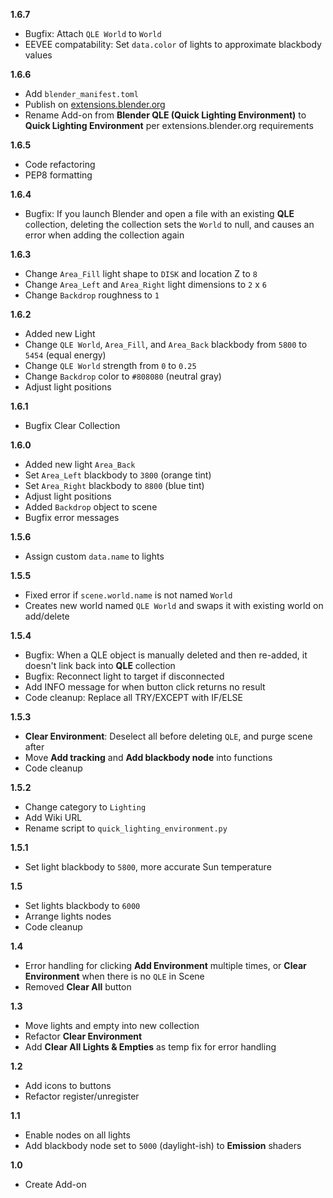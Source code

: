 **1.6.7** <!-- 24/12/14 -->
  + Bugfix: Attach `QLE World` to `World`
  + EEVEE compatability: Set `data.color` of lights to approximate blackbody values

**1.6.6** <!-- 24/08/14 -->
  + Add `blender_manifest.toml`
  + Publish on [extensions.blender.org](https://extensions.blender.org/add-ons/quick-lighting-environment/)
  + Rename Add-on from **Blender QLE (Quick Lighting Environment)** to **Quick Lighting Environment** per extensions.blender.org requirements

**1.6.5** <!-- 22/12/17 -->
  + Code refactoring
  + PEP8 formatting

**1.6.4** <!-- 22/05/27 -->
   + Bugfix: If you launch Blender and open a file with an existing **QLE** collection, deleting the collection sets the `World` to null, and causes an error when adding the collection again

**1.6.3** <!-- 22/05/24 -->
   + Change `Area_Fill` light shape to `DISK` and location Z to `8`
   + Change `Area_Left` and `Area_Right` light dimensions to `2` x `6`
   + Change `Backdrop` roughness to `1`

**1.6.2** <!-- 22/05/22 -->
   + Added new Light
   + Change `QLE World`, `Area_Fill`, and `Area_Back` blackbody from `5800` to `5454` (equal energy)
   + Change `QLE World` strength from `0` to `0.25`
   + Change `Backdrop` color to `#808080` (neutral gray)
   + Adjust light positions

**1.6.1** <!-- 21/12/29 -->
   + Bugfix Clear Collection

**1.6.0** <!-- 21/12/24 -->
   + Added new light `Area_Back`
   + Set `Area_Left` blackbody to `3800` (orange tint)
   + Set `Area_Right` blackbody to `8800` (blue tint)
   + Adjust light positions
   + Added `Backdrop` object to scene
   + Bugfix error messages

**1.5.6** <!-- 21/07/23 -->
   + Assign custom `data.name` to lights

**1.5.5** <!-- 21/07/18 -->
   + Fixed error if `scene.world.name` is not named `World`
   + Creates new world named `QLE World` and swaps it with existing world on add/delete

**1.5.4** <!-- 20/09/20 -->
   + Bugfix: When a QLE object is manually deleted and then re-added, it doesn't link back into **QLE** collection
   + Bugfix: Reconnect light to target if disconnected
   + Add INFO message for when button click returns no result
   + Code cleanup: Replace all TRY/EXCEPT with IF/ELSE

**1.5.3** <!-- 20/09/12 -->
   + **Clear Environment**: Deselect all before deleting `QLE`, and purge scene after
   + Move **Add tracking** and **Add blackbody node** into functions
   + Code cleanup

**1.5.2** <!-- 20/08/30 -->
   + Change category to `Lighting`
   + Add Wiki URL
   + Rename script to `quick_lighting_environment.py`

**1.5.1** <!-- 20/08/22 -->
   + Set light blackbody to `5800`, more accurate Sun temperature

**1.5** <!-- 20/07/19 -->
   + Set lights blackbody to `6000`
   + Arrange lights nodes
   + Code cleanup

**1.4** <!-- 20/06/29 -->
   + Error handling for clicking **Add Environment** multiple times, or **Clear Environment** when there is no `QLE` in Scene
   + Removed **Clear All** button

**1.3** <!-- 20/06/17 -->
   + Move lights and empty into new collection
   + Refactor **Clear Environment**
   + Add **Clear All Lights & Empties** as temp fix for error handling

**1.2** <!-- 20/06/17 -->
   + Add icons to buttons
   + Refactor register/unregister

**1.1** <!-- 20/03/21 -->
   + Enable nodes on all lights
   + Add blackbody node set to `5000` (daylight-ish) to **Emission** shaders

**1.0** <!-- 20/02/24 -->
   + Create Add-on
